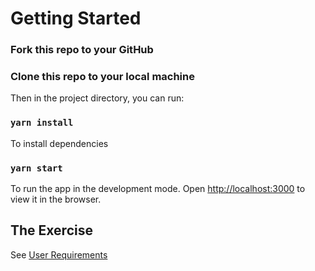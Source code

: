 # Getting Started 

### Fork this repo to your GitHub

### Clone this repo to your local machine

Then in the project directory, you can run:

### `yarn install`

To install dependencies

### `yarn start`

To run the app in the development mode.
Open [http://localhost:3000](http://localhost:3000) to view it in the browser.

## The Exercise

See [User Requirements](./UserRequirements/UserRequirements)


